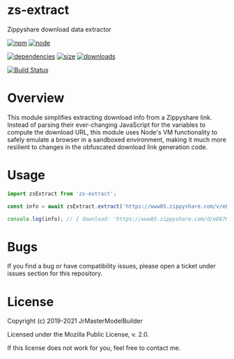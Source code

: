 # zs-extract

Zippyshare download data extractor

[![npm](https://img.shields.io/npm/v/zs-extract.svg)](https://npmjs.com/package/zs-extract)
[![node](https://img.shields.io/node/v/zs-extract.svg)](https://nodejs.org)

[![dependencies](https://img.shields.io/david/JrMasterModelBuilder/zs-extract.svg)](https://david-dm.org/JrMasterModelBuilder/zs-extract)
[![size](https://packagephobia.now.sh/badge?p=zs-extract)](https://packagephobia.now.sh/result?p=zs-extract)
[![downloads](https://img.shields.io/npm/dm/zs-extract.svg)](https://npmcharts.com/compare/zs-extract?minimal=true)

[![Build Status](https://github.com/JrMasterModelBuilder/zs-extract/workflows/main/badge.svg?branch=master)](https://github.com/JrMasterModelBuilder/zs-extract/actions?query=workflow%3Amain+branch%3Amaster)


# Overview

This module simplifies extracting download info from a Zippyshare link. Instead of parsing their ever-changing JavaScript for the variables to compute the download URL, this module uses Node's VM functionality to safely emulate a browser in a sandboxed environment, making it much more resilient to changes in the obfuscated download link generation code.


# Usage

```js
import zsExtract from 'zs-extract';

const info = await zsExtract.extract('https://www85.zippyshare.com/v/eE67Qy6f/file.html');

console.log(info); // { download: 'https://www85.zippyshare.com/d/eE67Qy6f/816592/jmmb%20avatar.png', filename: 'jmmb avatar.png' }
```


# Bugs

If you find a bug or have compatibility issues, please open a ticket under issues section for this repository.


# License

Copyright (c) 2019-2021 JrMasterModelBuilder

Licensed under the Mozilla Public License, v. 2.0.

If this license does not work for you, feel free to contact me.

